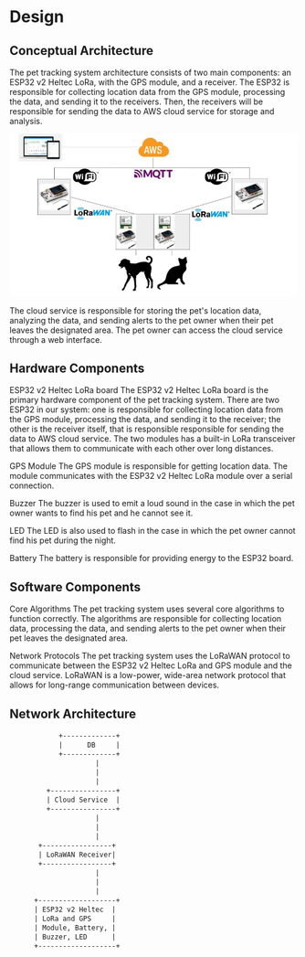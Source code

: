 # Design

## Conceptual Architecture
The pet tracking system architecture consists of two main components: an ESP32 v2 Heltec LoRa, with the GPS module, and a receiver. The ESP32 is responsible for collecting location data from the GPS module, processing the data, and sending it to the receivers. Then, the receivers will be responsible for sending the data to AWS cloud service for storage and analysis.

![alt](img/scheme.jpg)

The cloud service is responsible for storing the pet's location data, analyzing the data, and sending alerts to the pet owner when their pet leaves the designated area. The pet owner can access the cloud service through a web interface.

## Hardware Components
ESP32 v2 Heltec LoRa board
The ESP32 v2 Heltec LoRa board is the primary hardware component of the pet tracking system. There are two ESP32 in our system: one is responsible for collecting location data from the GPS module, processing the data, and sending it to the receiver; the other is the receiver itself, that is responsible responsible for sending the data to AWS cloud service. The two modules has a built-in LoRa transceiver that allows them to communicate with each other over long distances.

GPS Module
The GPS module is responsible for getting location data. The module communicates with the ESP32 v2 Heltec LoRa module over a serial connection.

Buzzer
The buzzer is used to emit a loud sound in the case in which the pet owner wants to find his pet and he cannot see it.

LED
The LED is also used to flash in the case in which the pet owner cannot find his pet during the night.

Battery
The battery is responsible for providing energy to the ESP32 board.

## Software Components
Core Algorithms
The pet tracking system uses several core algorithms to function correctly. The algorithms are responsible for collecting location data, processing the data, and sending alerts to the pet owner when their pet leaves the designated area.

Network Protocols
The pet tracking system uses the LoRaWAN protocol to communicate between the ESP32 v2 Heltec LoRa and GPS module and the cloud service. LoRaWAN is a low-power, wide-area network protocol that allows for long-range communication between devices.

## Network Architecture

                +-------------+
                |      DB     |
                +-------------+
                         |
                         |
                         |
             +----------------+
             | Cloud Service  |
             +----------------+
                         |
                         |
                         |
           +-----------------+
           | LoRaWAN Receiver|
           +-----------------+
                         |
                         |
                         |
          +-------------------+
          | ESP32 v2 Heltec  |
          | LoRa and GPS     |
          | Module, Battery, |
          | Buzzer, LED      |
          +-------------------+
